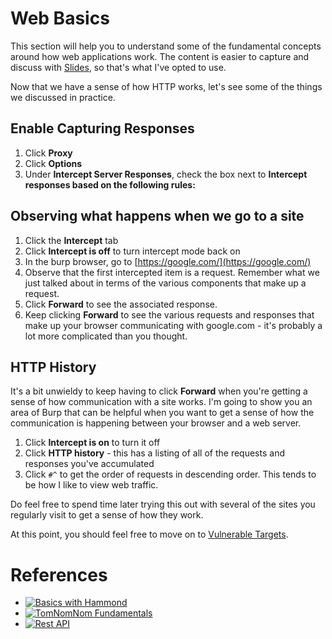 # Web Basics
This section will help you to understand some of the fundamental concepts around how web applications work. The content is easier to capture and discuss with [Slides](https://docs.google.com/presentation/d/1yY6XPY3Ngzq2Hd14oFZe2BN-kHF2KhkQwGWxtMJwZnE), so that's what I've opted to use.

Now that we have a sense of how HTTP works, let's see some of the things we discussed in practice. 

## Enable Capturing Responses
1. Click **Proxy**
2. Click **Options**
3. Under **Intercept Server Responses**, check the box next to **Intercept responses based on the following rules:**

## Observing what happens when we go to a site
1. Click the **Intercept** tab
2. Click **Intercept is off** to turn intercept mode back on
3. In the burp browser, go to [https://google.com/](https://google.com/)
4. Observe that the first intercepted item is a request. Remember what we just talked about in terms of the various components that make up a request.
5. Click **Forward** to see the associated response.
6. Keep clicking **Forward** to see the various requests and responses that make up your browser communicating with google.com - it's probably a lot more complicated than you thought.
   
## HTTP History
It's a bit unwieldy to keep having to click **Forward** when you're getting a sense of how communication with a site works. I'm going to show you an area of Burp that can be helpful when you want to get a sense of how the communication is happening between your browser and a web server.

1. Click **Intercept is on** to turn it off
2. Click **HTTP history** - this has a listing of all of the requests and responses you've accumulated
3. Click `#^` to get the order of requests in descending order. This tends to be how I like to view web traffic.

Do feel free to spend time later trying this out with several of the sites you regularly visit to get a sense of how they work.

At this point, you should feel free to move on to [Vulnerable Targets](3_vulnerable_targets.md).

# References

* [![Basics with Hammond](https://img.youtube.com/vi/G3hpAeoZ4ek/0.jpg)](https://youtu.be/G3hpAeoZ4ek)
* [![TomNomNom Fundamentals](https://img.youtube.com/vi/9uebakqWlB0/0.jpg)](https://youtu.be/9uebakqWlB0)
* [![Rest API](https://img.youtube.com/vi/lsMQRaeKNDk/0.jpg)](https://youtu.be/lsMQRaeKNDk)
